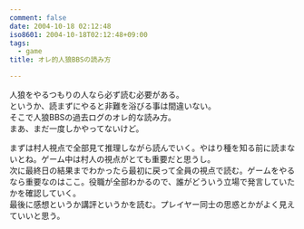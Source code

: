 ```yaml
---
comment: false
date: 2004-10-18 02:12:48
iso8601: 2004-10-18T02:12:48+09:00
tags:
  - game
title: オレ的人狼BBSの読み方

---
```


<div class="entry-body">
  <p>人狼をやるつもりの人なら必ず読む必要がある。<br />
    というか、読まずにやると非難を浴びる事は間違いない。<br />
    そこで人狼BBSの過去ログのオレ的な読み方。<br />
    まあ、まだ一度しかやってないけど。</p>

  <p>まずは村人視点で全部見て推理しながら読んでいく。やはり種を知る前に読まないとね。ゲーム中は村人の視点がとても重要だと思うし。<br />
    次に最終日の結果までわかったら最初に戻って全員の視点で読む。ゲームをやるなら重要なのはここ。役職が全部わかるので、誰がどういう立場で発言していたかを確認していく。<br />
    最後に感想というか講評というかを読む。プレイヤー同士の思惑とかがよく見えていいと思う。</p>
</div>
